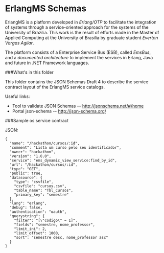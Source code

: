 ErlangMS Schemas
====

ErlangMS is a platform developed in *Erlang/OTP* to facilitate the integration of systems through a service-oriented approach for the systems of the University of Brazilia. This work is the result of efforts made in the Master of Applied Computing at the University of Brasilia by graduate student *Everton Vargas Agilar*. 

The platform consists of a Enterprise Service Bus (ESB), called *EmsBus*, and a *documented architecture* to implement the services in Erlang, Java and future in .NET Framework languages.

###What's in this folder

This folder contains the JSON Schemas Draft 4 to describe the service contract layout of the ErlangMS service catalogs.

Useful links:
* Tool to validate JSON Schemas -- http://jsonschema.net/#/home
* Portal json-schema --  http://json-schema.org/


###Sample os service contract

JSON:
```
{
  "name": "/hackathon/cursos/:id",
  "comment": "Lista um curso pelo seu identificador",
  "owner": "hackathon",
  "version": "1.0.0",
  "service": "ems_dynamic_view_service:find_by_id",
  "url": "/hackathon/cursos/:id",
  "type": "GET",
  "public": true,
  "datasource": {
    "type": "csvfile",
    "csvfile": "cursos.csv",
    "table_name": "Tbl_Cursos",
    "primary_key": "semestre"
  },
  "lang": "erlang",
  "debug": false,
  "authentication": "oauth",
  "querystring": {
    "filter": "[\"codigo\" = 1]",
    "fields": "semestre, nome_professor",
    "limit_ini": 2,
    "limit_offset": 1000,
    "sort": "semestre desc, nome_professor asc"
  }
}
```
